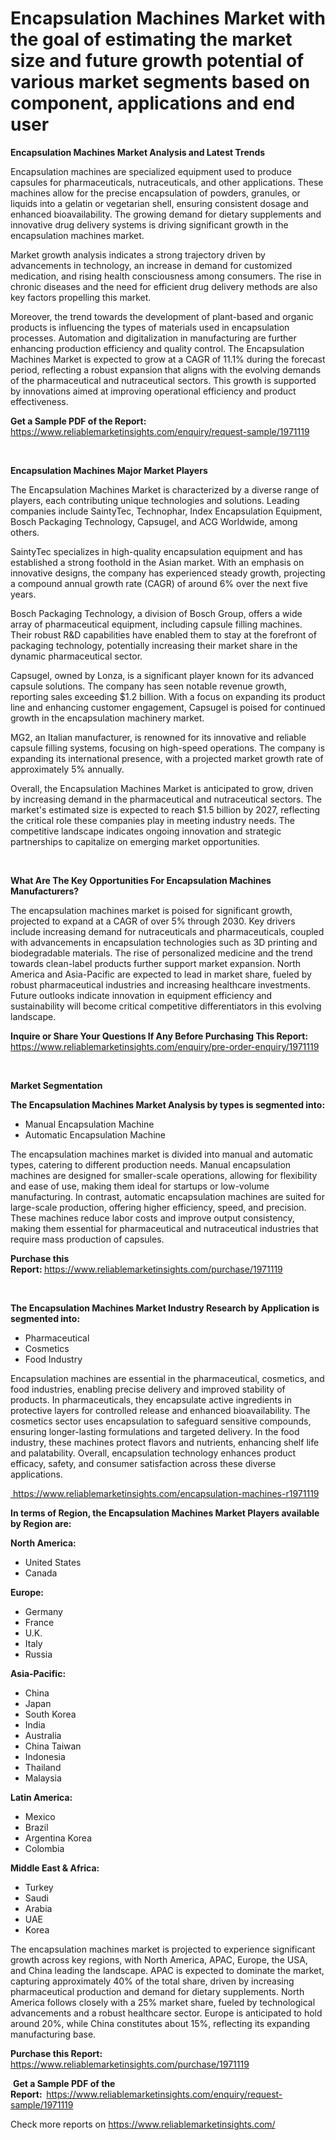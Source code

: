 <p><h1>Encapsulation Machines Market with the goal of estimating the market size and future growth potential of various market segments based on component, applications and end user</h1></p><p><strong>Encapsulation Machines Market Analysis and Latest Trends</strong></p>
<p><p>Encapsulation machines are specialized equipment used to produce capsules for pharmaceuticals, nutraceuticals, and other applications. These machines allow for the precise encapsulation of powders, granules, or liquids into a gelatin or vegetarian shell, ensuring consistent dosage and enhanced bioavailability. The growing demand for dietary supplements and innovative drug delivery systems is driving significant growth in the encapsulation machines market.</p><p>Market growth analysis indicates a strong trajectory driven by advancements in technology, an increase in demand for customized medication, and rising health consciousness among consumers. The rise in chronic diseases and the need for efficient drug delivery methods are also key factors propelling this market.</p><p>Moreover, the trend towards the development of plant-based and organic products is influencing the types of materials used in encapsulation processes. Automation and digitalization in manufacturing are further enhancing production efficiency and quality control. The Encapsulation Machines Market is expected to grow at a CAGR of 11.1% during the forecast period, reflecting a robust expansion that aligns with the evolving demands of the pharmaceutical and nutraceutical sectors. This growth is supported by innovations aimed at improving operational efficiency and product effectiveness.</p></p>
<p><strong>Get a Sample PDF of the Report:&nbsp;</strong> <a href="https://www.reliablemarketinsights.com/enquiry/request-sample/1971119?utm_campaign=3579&utm_medium=2&utm_source=Github&utm_content=ia&utm_term=11042025&utm_id=encapsulation-machines">https://www.reliablemarketinsights.com/enquiry/request-sample/1971119</a></p>
<p>&nbsp;</p>
<p><strong>Encapsulation Machines Major Market Players</strong></p>
<p><p>The Encapsulation Machines Market is characterized by a diverse range of players, each contributing unique technologies and solutions. Leading companies include SaintyTec, Technophar, Index Encapsulation Equipment, Bosch Packaging Technology, Capsugel, and ACG Worldwide, among others.</p><p>SaintyTec specializes in high-quality encapsulation equipment and has established a strong foothold in the Asian market. With an emphasis on innovative designs, the company has experienced steady growth, projecting a compound annual growth rate (CAGR) of around 6% over the next five years.</p><p>Bosch Packaging Technology, a division of Bosch Group, offers a wide array of pharmaceutical equipment, including capsule filling machines. Their robust R&D capabilities have enabled them to stay at the forefront of packaging technology, potentially increasing their market share in the dynamic pharmaceutical sector.</p><p>Capsugel, owned by Lonza, is a significant player known for its advanced capsule solutions. The company has seen notable revenue growth, reporting sales exceeding $1.2 billion. With a focus on expanding its product line and enhancing customer engagement, Capsugel is poised for continued growth in the encapsulation machinery market.</p><p>MG2, an Italian manufacturer, is renowned for its innovative and reliable capsule filling systems, focusing on high-speed operations. The company is expanding its international presence, with a projected market growth rate of approximately 5% annually.</p><p>Overall, the Encapsulation Machines Market is anticipated to grow, driven by increasing demand in the pharmaceutical and nutraceutical sectors. The market's estimated size is expected to reach $1.5 billion by 2027, reflecting the critical role these companies play in meeting industry needs. The competitive landscape indicates ongoing innovation and strategic partnerships to capitalize on emerging market opportunities.</p></p>
<p>&nbsp;</p>
<p><strong>What Are The Key Opportunities For Encapsulation Machines Manufacturers?</strong></p>
<p><p>The encapsulation machines market is poised for significant growth, projected to expand at a CAGR of over 5% through 2030. Key drivers include increasing demand for nutraceuticals and pharmaceuticals, coupled with advancements in encapsulation technologies such as 3D printing and biodegradable materials. The rise of personalized medicine and the trend towards clean-label products further support market expansion. North America and Asia-Pacific are expected to lead in market share, fueled by robust pharmaceutical industries and increasing healthcare investments. Future outlooks indicate innovation in equipment efficiency and sustainability will become critical competitive differentiators in this evolving landscape.</p></p>
<p><strong>Inquire or Share Your Questions If Any Before Purchasing This Report:</strong> <a href="https://www.reliablemarketinsights.com/enquiry/pre-order-enquiry/1971119?utm_campaign=3579&utm_medium=2&utm_source=Github&utm_content=ia&utm_term=11042025&utm_id=encapsulation-machines">https://www.reliablemarketinsights.com/enquiry/pre-order-enquiry/1971119</a></p>
<p>&nbsp;</p>
<p><strong>Market Segmentation</strong></p>
<p><strong>The Encapsulation Machines Market Analysis by types is segmented into:</strong></p>
<p><ul><li>Manual Encapsulation Machine</li><li>Automatic Encapsulation Machine</li></ul></p>
<p><p>The encapsulation machines market is divided into manual and automatic types, catering to different production needs. Manual encapsulation machines are designed for smaller-scale operations, allowing for flexibility and ease of use, making them ideal for startups or low-volume manufacturing. In contrast, automatic encapsulation machines are suited for large-scale production, offering higher efficiency, speed, and precision. These machines reduce labor costs and improve output consistency, making them essential for pharmaceutical and nutraceutical industries that require mass production of capsules.</p></p>
<p><strong>Purchase this Report:&nbsp;</strong><a href="https://www.reliablemarketinsights.com/purchase/1971119?utm_campaign=3579&utm_medium=2&utm_source=Github&utm_content=ia&utm_term=11042025&utm_id=encapsulation-machines">https://www.reliablemarketinsights.com/purchase/1971119</a></p>
<p>&nbsp;</p>
<p><strong>The Encapsulation Machines Market Industry Research by Application is segmented into:</strong></p>
<p><ul><li>Pharmaceutical</li><li>Cosmetics</li><li>Food Industry</li></ul></p>
<p><p>Encapsulation machines are essential in the pharmaceutical, cosmetics, and food industries, enabling precise delivery and improved stability of products. In pharmaceuticals, they encapsulate active ingredients in protective layers for controlled release and enhanced bioavailability. The cosmetics sector uses encapsulation to safeguard sensitive compounds, ensuring longer-lasting formulations and targeted delivery. In the food industry, these machines protect flavors and nutrients, enhancing shelf life and palatability. Overall, encapsulation technology enhances product efficacy, safety, and consumer satisfaction across these diverse applications.</p></p>
<p><a href="https://www.reliablemarketinsights.com/encapsulation-machines-r1971119?utm_campaign=3579&utm_medium=2&utm_source=Github&utm_content=ia&utm_term=11042025&utm_id=encapsulation-machines">&nbsp;https://www.reliablemarketinsights.com/encapsulation-machines-r1971119</a></p>
<p><strong>In terms of Region, the Encapsulation Machines Market Players available by Region are:</strong></p>
<p>
    <p> <strong> North America: </strong>
        <ul>
            <li>United States</li>
            <li>Canada</li>
        </ul>
        </p> 
    <p> <strong> Europe: </strong>
        <ul>
            <li>Germany</li>
            <li>France</li>
            <li>U.K.</li>
            <li>Italy</li>
            <li>Russia</li>
        </ul>
        </p> 
    <p> <strong> Asia-Pacific: </strong>
        <ul>
            <li>China</li>
            <li>Japan</li>
            <li>South Korea</li>
            <li>India</li>
            <li>Australia</li>
            <li>China Taiwan</li>
            <li>Indonesia</li>
            <li>Thailand</li>
            <li>Malaysia</li>
        </ul>
        </p> 
    <p> <strong> Latin America: </strong>
        <ul>
            <li>Mexico</li>
            <li>Brazil</li>
            <li>Argentina Korea</li>
            <li>Colombia</li>
        </ul>
        </p> 
    <p> <strong> Middle East & Africa: </strong>
        <ul>
            <li>Turkey</li>
            <li>Saudi</li>
            <li>Arabia</li>
            <li>UAE</li>
            <li>Korea</li>
        </ul>
    </p>
    </p>
<p><p>The encapsulation machines market is projected to experience significant growth across key regions, with North America, APAC, Europe, the USA, and China leading the landscape. APAC is expected to dominate the market, capturing approximately 40% of the total share, driven by increasing pharmaceutical production and demand for dietary supplements. North America follows closely with a 25% market share, fueled by technological advancements and a robust healthcare sector. Europe is anticipated to hold around 20%, while China constitutes about 15%, reflecting its expanding manufacturing base.</p></p>
<p><strong>Purchase this Report: </strong><a href="https://www.reliablemarketinsights.com/purchase/1971119?utm_campaign=3579&utm_medium=2&utm_source=Github&utm_content=ia&utm_term=11042025&utm_id=encapsulation-machines">https://www.reliablemarketinsights.com/purchase/1971119</a></p>
<p>&nbsp;<strong>Get a Sample PDF of the Report:&nbsp;&nbsp;</strong><a href="https://www.reliablemarketinsights.com/enquiry/request-sample/1971119?utm_campaign=3579&utm_medium=2&utm_source=Github&utm_content=ia&utm_term=11042025&utm_id=encapsulation-machines">https://www.reliablemarketinsights.com/enquiry/request-sample/1971119</a></p>
<p><strong></strong></p>
<p>Check more reports on <a href="https://www.reliablemarketinsights.com/?utm_campaign=3579&utm_medium=2&utm_source=Github&utm_content=ia&utm_term=11042025&utm_id=encapsulation-machines">https://www.reliablemarketinsights.com/</a></p>